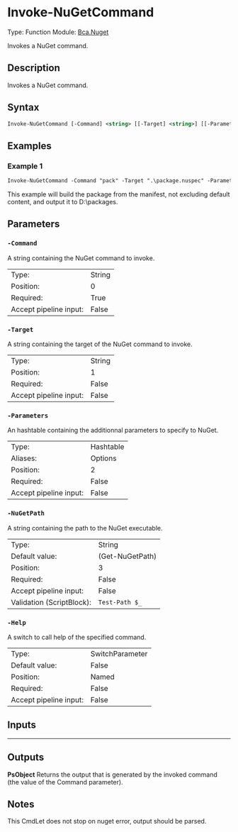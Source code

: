# Invoke-NuGetCommand
Type: Function
Module: [Bca.Nuget](../ReadMe.md)

Invokes a NuGet command.
## Description
Invokes a NuGet command.
## Syntax
```ps
Invoke-NuGetCommand [-Command] <string> [[-Target] <string>] [[-Parameters] <hashtable>] [[-NuGetPath] <string>] [-Help] [<CommonParameters>]
```
## Examples
### Example 1
```ps
Invoke-NuGetCommand -Command "pack" -Target ".\package.nuspec" -Parameters @{ "NoDefaultExcludes" = $true ; "OutputDirectory" = "D:\packages" }
```
This example will build the package from the manifest, not excluding default content, and output it to D:\packages.
## Parameters
### `-Command`
A string containing the NuGet command to invoke.

| | |
|:-|:-|
|Type:|String|
|Position:|0|
|Required:|True|
|Accept pipeline input:|False|

### `-Target`
A string containing the target of the NuGet command to invoke.

| | |
|:-|:-|
|Type:|String|
|Position:|1|
|Required:|False|
|Accept pipeline input:|False|

### `-Parameters`
An hashtable containing the additionnal parameters to specify to NuGet.

| | |
|:-|:-|
|Type:|Hashtable|
|Aliases:|Options|
|Position:|2|
|Required:|False|
|Accept pipeline input:|False|

### `-NuGetPath`
A string containing the path to the NuGet executable.

| | |
|:-|:-|
|Type:|String|
|Default value:|(Get-NuGetPath)|
|Position:|3|
|Required:|False|
|Accept pipeline input:|False|
|Validation (ScriptBlock):|` Test-Path $_ `|

### `-Help`
A switch to call help of the specified command.

| | |
|:-|:-|
|Type:|SwitchParameter|
|Default value:|False|
|Position:|Named|
|Required:|False|
|Accept pipeline input:|False|

## Inputs
****

## Outputs
**PsObject**
Returns the output that is generated by the invoked command (the value of the Command parameter).
## Notes
This CmdLet does not stop on nuget error, output should be parsed.

